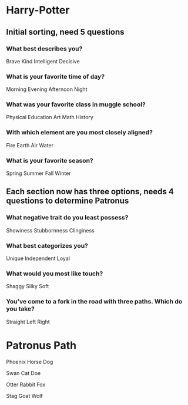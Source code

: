 # Harry-Potter #

## Initial sorting, need 5 questions ##

### What best describes you? ###
Brave
Kind
Intelligent
Decisive

### What is your favorite time of day? ###
Morning 
Evening
Afternoon
Night

### What was your favorite class in muggle school? ###
Physical Education
Art
Math
History

### With which element are you most closely aligned? ###
Fire
Earth
Air
Water

### What is your favorite season? ###
Spring
Summer
Fall
Winter

## Each section now has three options, needs 4 questions to determine Patronus ##

### What negative trait do you least possess? ###
Showiness
Stubbornness
Clinginess 

### What best categorizes you? ###
Unique
Independent
Loyal

### What would you most like touch? ###
Shaggy
Silky
Soft

### You've come to a fork in the road with three paths. Which do you take? ###
Straight
Left
Right


# Patronus Path #
Phoenix
Horse
Dog

Swan
Cat
Doe

Otter
Rabbit
Fox

Stag
Goat
Wolf
